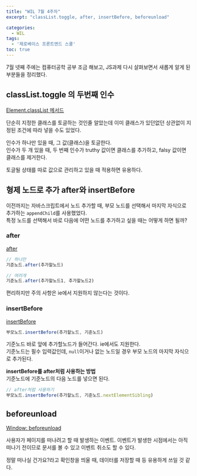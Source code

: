 ```yaml
---
title: "WIL 7월 4주차"
excerpt: "classList.toggle, after, insertBefore, beforeunload"

categories:
  - WIL
tags:
  - '제로베이스 프론트엔드 스쿨'
toc: true
---
```


7월 넷째 주에는 컴퓨터공학 공부 조금 해보고, JS과제 다시 살펴보면서 새롭게 알게 된 부분들을 정리했다. 

## classList.toggle 의 두번째 인수
[Element.classList 메서드](https://developer.mozilla.org/ko/docs/Web/API/Element/classList#%EB%A9%94%EC%84%9C%EB%93%9C)

단순히 지정한 클래스를 토글하는 것인줄 알았는데 이미 클래스가 있던없던 상관없이 지정된 조건에 따라 넣을 수도 있었다. 

인수가 하나만 있을 때, 그 값(클래스)을 토글한다.  
인수가 두 개 있을 때, 두 번째 인수가 truthy 값이면 클래스를 추가하고, falsy 값이면 클래스를 제거한다. 

토글될 상태를 따로 값으로 관리하고 있을 때 적용하면 유용하다. 

## 형제 노드로 추가 after와 insertBefore
이전까지는 자바스크립트에서 노드 추가할 때, 부모 노드를 선택해서 마지막 자식으로 추가하는 `appendChild`를 사용했었다.  
특정 노드를 선택해서 바로 다음에 어떤 노드를 추가하고 싶을 때는 어떻게 하면 될까?

### after
[after](https://developer.mozilla.org/en-US/docs/Web/API/Element/after)

```javascript
// 하나만
기준노드.after(추가할노드)

// 여러개
기준노드.after(추가할노드1, 추가할노드2)
```
편리하지만 주의 사항은 ie에서 지원하지 않는다는 것이다.

### insertBefore
[insertBefore](https://developer.mozilla.org/ko/docs/Web/API/Node/insertBefore)

```javascript
부모노드.insertBefore(추가할노드, 기준노드)
```
기준노드 바로 앞에 추가할노드가 들어간다. ie에서도 지원한다.  
기준노드는 필수 입력값인데, `null`이거나 없는 노드일 경우 부모 노드의 마지막 자식으로 추가된다. 

**insertBefore를 after처럼 사용하는 방법**  
기준노드에 기준노드의 다음 노드를 넣으면 된다. 
```javascript
// after처럼 사용하기
부모노드.insertBefore(추가할노드, 기준노드.nextElementSibling)
```

## beforeunload
[Window: beforeunload ](https://developer.mozilla.org/ko/docs/Web/API/Window/beforeunload_event)

사용자가 페이지를 떠나려고 할 때 발생하는 이벤트. 이벤트가 발생한 시점에서는 아직 떠나기 전이므로 문서를 볼 수 있고 이벤트 취소도 할 수 있다.  

정말 떠나실 건가요?라고 확인창을 띄울 때, 데이터를 저장할 때 등 유용하게 쓰일 것 같다.
